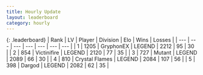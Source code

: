 ```yaml
---
title: Hourly Update
layout: leaderboard
category: hourly
---
```


{: .leaderboard}
| Rank | LV | Player | Division | Elo | Wins | Losses |
| --- | --- | --- | --- | --- | --- | --- |
| <span data-change="0">1</span> | 1205 | <span title="ID: 315148">GryphonEX</span> | LEGEND | <span data-change="0">2212</span> | <span data-change="0">95</span> | <span data-change="0">30</span> |
| <span data-change="0">2</span> | 854 | <span title="ID: 112242">Victinifire</span> | LEGEND | <span data-change="0">2120</span> | <span data-change="0">77</span> | <span data-change="0">35</span> |
| <span data-change="0">3</span> | 727 | <span title="ID: 520098">Mutant</span> | LEGEND | <span data-change="0">2089</span> | <span data-change="0">66</span> | <span data-change="0">30</span> |
| <span data-change="2">4</span> | 810 | <span title="ID: 163201">Crystal Flames</span> | LEGEND | <span data-change="10">2084</span> | <span data-change="2">107</span> | <span data-change="0">56</span> |
| <span data-change="-1">5</span> | 398 | <span title="ID: 492528">Dargod</span> | LEGEND | <span data-change="0">2082</span> | <span data-change="0">62</span> | <span data-change="0">35</span> |